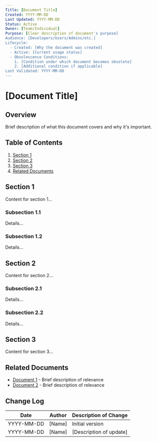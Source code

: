 ```yaml
---
Title: [Document Title]
Created: YYYY-MM-DD
Last Updated: YYYY-MM-DD
Status: Active
Owner: [Team/Individual]
Purpose: [Clear description of document's purpose]
Audience: [Developers/Users/Admins/etc.]
Lifecycle:
  - Created: [Why the document was created]
  - Active: [Current usage status]
  - Obsolescence Conditions:
    1. [Condition under which document becomes obsolete]
    2. [Additional condition if applicable]
Last Validated: YYYY-MM-DD
---
```


# [Document Title]

## Overview

Brief description of what this document covers and why it's important.

## Table of Contents

1. [Section 1](#section-1)
2. [Section 2](#section-2)
3. [Section 3](#section-3)
4. [Related Documents](#related-documents)

## Section 1

Content for section 1...

### Subsection 1.1

Details...

### Subsection 1.2

Details...

## Section 2

Content for section 2...

### Subsection 2.1

Details...

### Subsection 2.2

Details...

## Section 3

Content for section 3...

## Related Documents

- [Document 1](path/to/document1.md) - Brief description of relevance
- [Document 2](path/to/document2.md) - Brief description of relevance

## Change Log

| Date | Author | Description of Change |
|------|--------|------------------------|
| YYYY-MM-DD | [Name] | Initial version |
| YYYY-MM-DD | [Name] | [Description of update] |
